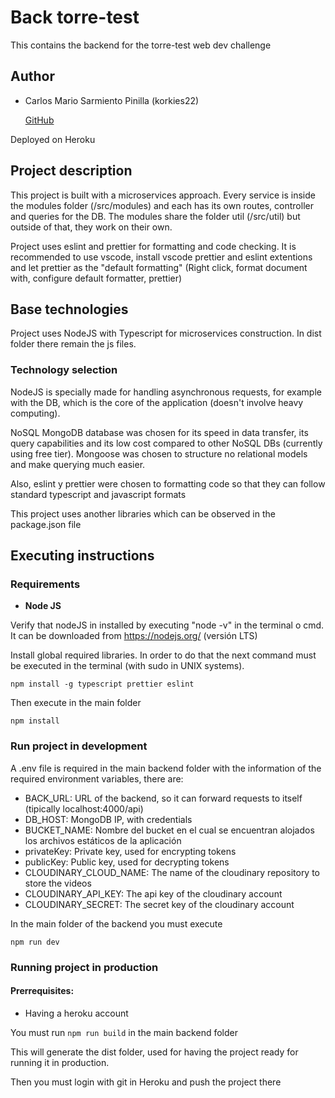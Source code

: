 # Back torre-test

This contains the backend for the torre-test web dev challenge

## Author

- Carlos Mario Sarmiento Pinilla (korkies22)

  [GitHub](https://github.com/korkies22)

Deployed on Heroku

## Project description

This project is built with a microservices approach. Every service is inside the modules folder (/src/modules) and each has its own routes, controller and queries for the DB. The modules share the folder util (/src/util) but outside of that, they work on their own.

Project uses eslint and prettier for formatting and code checking. It is recommended to use vscode, install vscode prettier and eslint extentions and let prettier as the "default formatting"
(Right click, format document with, configure default formatter, prettier)

## Base technologies

Project uses NodeJS with Typescript for microservices construction. In dist folder there remain the js files.

### Technology selection

NodeJS is specially made for handling asynchronous requests, for example with the DB, which is the core of the application (doesn't involve heavy computing).

NoSQL MongoDB database was chosen for its speed in data transfer, its query capabilities and its low cost compared to other NoSQL DBs (currently using free tier). Mongoose was chosen to structure no relational models and make querying much easier.

Also, eslint y prettier were chosen to formatting code so that they can follow standard typescript and javascript formats

This project uses another libraries which can be observed in the package.json file

## Executing instructions

### Requirements

- **Node JS**

Verify that nodeJS in installed by executing "node -v" in the terminal o cmd. It can be downloaded from https://nodejs.org/ (versión LTS)

Install global required libraries. In order to do that the next command must be executed in the terminal (with sudo in UNIX systems).

```
npm install -g typescript prettier eslint
```

Then execute in the main folder

```
npm install
```

### Run project in development

A .env file is required in the main backend folder with the information of the required environment variables, there are:

- BACK_URL: URL of the backend, so it can forward requests to itself (tipically localhost:4000/api)
- DB_HOST: MongoDB IP, with credentials
- BUCKET_NAME: Nombre del bucket en el cual se encuentran alojados los archivos estáticos de la aplicación
- privateKey: Private key, used for encrypting tokens
- publicKey: Public key, used for decrypting tokens
- CLOUDINARY_CLOUD_NAME: The name of the cloudinary repository to store the videos
- CLOUDINARY_API_KEY: The api key of the cloudinary account
- CLOUDINARY_SECRET: The secret key of the cloudinary account

In the main folder of the backend you must execute

```
npm run dev
```

### Running project in production

#### Prerrequisites:

- Having a heroku account

You must run `npm run build` in the main backend folder

This will generate the dist folder, used for having the project ready for running it in production.

Then you must login with git in Heroku and push the project there
